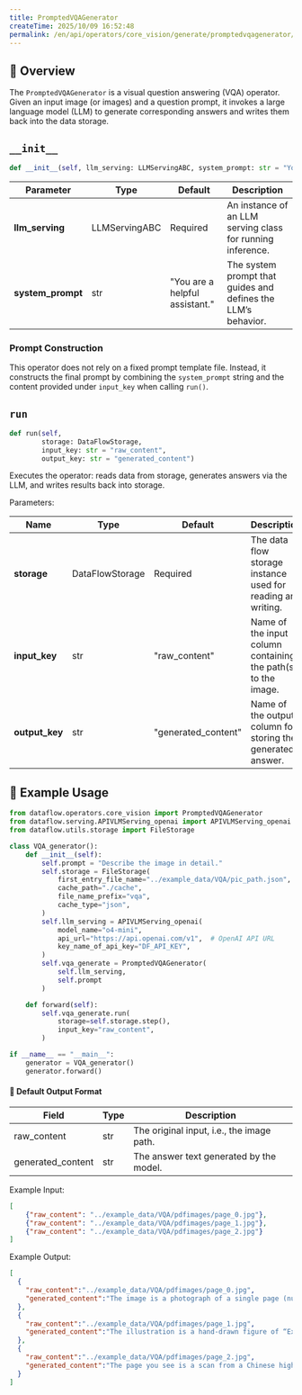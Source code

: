 ```yaml
---
title: PromptedVQAGenerator
createTime: 2025/10/09 16:52:48
permalink: /en/api/operators/core_vision/generate/promptedvqagenerator/
---
```


## 📘 Overview

The `PromptedVQAGenerator` is a visual question answering (VQA) operator. Given an input image (or images) and a question prompt, it invokes a large language model (LLM) to generate corresponding answers and writes them back into the data storage.

## `__init__`

```python
def __init__(self, llm_serving: LLMServingABC, system_prompt: str = "You are a helpful assistant."):
```

| Parameter        | Type           | Default                          | Description                                                         |
|------------------|----------------|----------------------------------|---------------------------------------------------------------------|
| **llm_serving**  | LLMServingABC  | Required                         | An instance of an LLM serving class for running inference.         |
| **system_prompt**| str            | "You are a helpful assistant."   | The system prompt that guides and defines the LLM’s behavior.      |

### Prompt Construction

This operator does not rely on a fixed prompt template file. Instead, it constructs the final prompt by combining the `system_prompt` string and the content provided under `input_key` when calling `run()`.

## `run`

```python
def run(self,
        storage: DataFlowStorage,
        input_key: str = "raw_content",
        output_key: str = "generated_content")
```

Executes the operator: reads data from storage, generates answers via the LLM, and writes results back into storage.

Parameters:

| Name           | Type             | Default               | Description                                                     |
|----------------|------------------|-----------------------|-----------------------------------------------------------------|
| **storage**    | DataFlowStorage  | Required              | The data flow storage instance used for reading and writing.    |
| **input_key**  | str              | "raw_content"         | Name of the input column containing the path(s) to the image.   |
| **output_key** | str              | "generated_content"   | Name of the output column for storing the generated answer.     |

## 🧠 Example Usage

```python
from dataflow.operators.core_vision import PromptedVQAGenerator
from dataflow.serving.APIVLMServing_openai import APIVLMServing_openai
from dataflow.utils.storage import FileStorage

class VQA_generator():
    def __init__(self):
        self.prompt = "Describe the image in detail."
        self.storage = FileStorage(
            first_entry_file_name="../example_data/VQA/pic_path.json",
            cache_path="./cache",
            file_name_prefix="vqa",
            cache_type="json",
        )
        self.llm_serving = APIVLMServing_openai(
            model_name="o4-mini",
            api_url="https://api.openai.com/v1",  # OpenAI API URL
            key_name_of_api_key="DF_API_KEY",
        )
        self.vqa_generate = PromptedVQAGenerator(
            self.llm_serving,
            self.prompt
        )

    def forward(self):
        self.vqa_generate.run(
            storage=self.storage.step(),
            input_key="raw_content",
        )

if __name__ == "__main__":
    generator = VQA_generator()
    generator.forward()
```

#### 🧾 Default Output Format

| Field               | Type | Description                               |
|---------------------|------|-------------------------------------------|
| raw_content         | str  | The original input, i.e., the image path. |
| generated_content   | str  | The answer text generated by the model.   |

Example Input:

```json
[
    {"raw_content": "../example_data/VQA/pdfimages/page_0.jpg"},
    {"raw_content": "../example_data/VQA/pdfimages/page_1.jpg"},
    {"raw_content": "../example_data/VQA/pdfimages/page_2.jpg"}
]
```

Example Output:

```json
[
  {
    "raw_content":"../example_data/VQA/pdfimages/page_0.jpg",
    "generated_content":"The image is a photograph of a single page (numbered “86”) from a Chinese‐language geometry text.  Across the top is a small stylized “数奥” logo (an infinity‐shaped figure with Chinese characters above it).  The page contains two worked examples, labeled “例 4” and “例 5,” each stating a geometry problem in prose, followed by a step‐by‐step proof, and each accompanied by its own diagram (figures 3.13 and 3.14).\n\n1.  Example 4 (例 4)\n   – Text (in Chinese): In ΔABC, AB + BC = 3·AC, the incenter is I, and the incircle touches AB at D and BC at E.  The reflections of DE across I meet the circumcircle of ABC again at K and L.  Prove that A, C, K, L are concyclic.\n   – To the right is Figure 3.13:\n     • ΔABC is drawn with B at the top, A lower left and C lower right.\n     • The incircle of ΔABC (center I) is inscribed, touching AB at D and BC at E.\n     • Points B₁ on AB and C₁ on AC are marked so that segments BI = IB₁, BE = EC₁, etc., with small tick marks indicating equal lengths.\n     • The line DE is extended beyond E; it re‐enters the circumcircle of ABC at two points labelled K (on the arc BC) and L (on the lower side near AC).\n     • Right‐angle symbols appear at B₁ and C₁, and small arcs mark several angle‐equalities used in the proof.\n\n2.  Example 5 (例 5)\n   – Text (in Chinese): Let ΔABC’s incircle touch AB at P and AC at Q.  Rays BI and CI meet the line PQ again at K and L.  Prove that the circumcircle of triangle ILK is tangent to the circumcircle of ABC if and only if AB + AC = 3·BC.\n   – To the right is Figure 3.14:\n     • ΔABC is again drawn (without a base horizontal but slanted), with its circumcircle drawn through A, B, C.\n     • The incircle (center I) touches AB at P and AC at Q.\n     • Ray BI meets PQ at K, and ray CI meets PQ at L.\n     • The extension of line CK meets the circumcircle of ABC again at D.  D is joined back to I, forming ID (a diameter of the small circle through I, L, K).\n     • Arcs on the big circumcircle (between A–B, B–C, etc.) are hatched or marked to indicate equal arcs, and several angle‐marks appear in the interior.\n\nBoth proofs run in column format down the left half of the page, with the corresponding figure on the right.  The text uses standard Chinese proof language (“证明,” “∵…∴…,” references to “图 3.13,” “图 3.14,” etc.).  At the very bottom right of the scan is the page number “86.”"
  },
  {
    "raw_content":"../example_data/VQA/pdfimages/page_1.jpg",
    "generated_content":"The illustration is a hand-drawn figure of “Example 7” from a Chinese geometry text (labelled 图 3.16).  In words what you see is:\n\n1.  A “large” triangle A B C with A at the top, B on the left, C on the right, and the base BC roughly horizontal.\n\n2.  Its inscribed circle (the incircle) sitting in the lower half of ΔABC.  The circle touches\n    – BC at D,\n    – CA at Q,\n    – AB at P.\n\n3.  A point E is chosen on the line AD (between A and D) so that E lies on the circle in the interior of the arc BC.\n\n4.  From E two chords are drawn:\n    – the line E B meets the incircle a second time at F (so B–E–F are collinear),\n    – the line E C meets the incircle again at G (so C–E–G are collinear).\n\n5.  Inside the circle the three chords D–G, D–Q, Q–G are also drawn to set up various length ratios.  On the left, the chord E–P is likewise shown.\n\n6.  The overall goal (stated in the text beside the figure) is to prove that the three lines A D, B G and C F are concurrent.\n\nAll of the contact points (P on AB, Q on AC, D on BC), the auxiliary points E, F, G on the circle, and the chords DQ, DG, QG, EP are clearly marked.  Around the figure the authors carry out “power of a point” and Ceva‐type ratio computations to establish the concurrency."
  },
  {
    "raw_content":"../example_data/VQA/pdfimages/page_2.jpg",
    "generated_content":"The page you see is a scan from a Chinese high-school or undergraduate geometry text (page number 87), headed\n\n 第三讲 圆与切线  \n(“Lecture 3: Circles and Tangents”)\n\nImmediately beneath that heading there is a short derivation relating the distance from a vertex to the touch-point of the incircle (labelled I to D) to the sides of ΔABC.  It begins:\n\n  • “易知 ∠BDC = 90° – ½ ∠BAC, 故 ID = a⋅cot ∠BDC = a⋅tan ∠BAC.”\n  • “另一方面，设 AQ ⟂ BC 于点 Q，则 AQ = ½ (b + c – a), 其中 r 为 ΔABC 的内切圆半径。”\n  • “于是 ΔILK 的外接圆与 ΔABC 的内切圆相切，当且仅当 ΔILK 外接圆的直径等于 ΔABC 内切圆的直径， ⇒ ID = ½(c + b – a) = a ⇒ 2(c + b – a) = a.”\n\nIn other words, by equating the two expressions for ID one obtains the condition 2 (c + b – a) = a under which the circumcircle of ΔILK is tangent to the incircle of ΔABC.\n\nBelow this derivation comes “例 6” (Example 6), stated in Chinese:\n\n  “已知 ΔABC, ∠B = 90°, 内切圆分别切 BC, CA, AB 于 D, E, F，又 AD 交内切圆于异一点 P, PF ⟂ PC，求 ΔABC 三边长之比。”\n\n(Text: In right triangle ABC with right angle at B, the incircle touches BC, CA, AB at D, E, F respectively.  The ray AD meets the incircle again at P, and PF is drawn perpendicular to PC.  Find the ratio of the three sides AB : BC : AC.)\n\nTo the right of this statement is figure 3.15, a hand-drawn sketch showing:\n\n  – A right triangle ABC with A at the top, B at the lower left (right angle), C at the lower right.\n  – Its incircle, touching BC at D, CA at E, AB at F.\n  – The cevian AD cutting the incircle again at P.\n  – The chord PF dropped perpendicular to PC, with a little right-angle mark at F on PF ⟂ PC.\n  – The chords FD, DE, PE, as well as the segment FB, are all drawn and a couple of 45° angle arcs are marked (indicating ∠FBD and ∠FPD both equal 45°).\n\nThe text of the solution then proceeds in a series of angle-chasing and triangle‐similarity steps:\n\n  • By the equal arcs, ΔFBD is an isosceles right triangle, so ∠FDB = 45° and hence ∠FPD = 45°, which in turn gives ∠DPC = 45°.\n  • From that one shows ΔPFD ∼ ΔPDC, so PF/FD = PD/CD.\n  • Also ΔAPF ∼ ΔAFD and ΔAPE ∼ ΔAED give AP/AE = AF/AD = PF/FD and PE/DE = PD/ED.\n  • Noting ∠EPD = ∠EDC = ½ ∠C (they show arc-angle arguments), one concludes ΔEPD is isosceles, hence PE = PD = ED, and then uses the Law of Sines in ΔBPC to relate PC, PB to angles at C.\n  • After a little algebra they find\n     2(1 – cos C) = (AC – BC)/AC\n    and also\n     AE/AC = ½ (AB + AC – BC)/AC.\n  • Equating the two conditions forced by the isosceles and perpendicular constraints yields\n     AB + AC – BC = 4(AC – BC)\n     ⇒ AB = 3(AC – BC)\n     ⇒ AB² = 9(AC – BC)².\n\nAll of this is laid out in a single column of Chinese text on the left, with the small figure 3.15 keyed into the right margin, and the page footer giving the page number 87."
  }
]
```